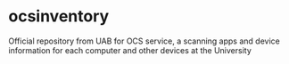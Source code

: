 # ocsinventory
Official repository from UAB for OCS service, a scanning apps and device information for each computer and other devices at the University
